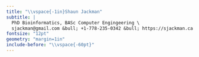 ```yaml
---
title: "\\vspace{-1in}Shaun Jackman"
subtitle: |
  PhD Bioinformatics, BASc Computer Engingeering \
  sjackman@gmail.com &bull; +1-778-235-0342 &bull; https://sjackman.ca
fontsize: "12pt"
geometry: "margin=1in"
include-before: "\\vspace{-60pt}"
---
```

